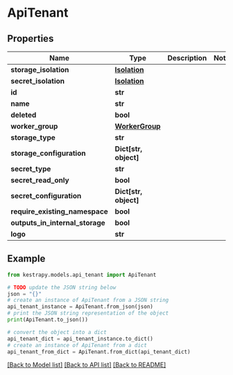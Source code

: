# ApiTenant


## Properties

Name | Type | Description | Notes
------------ | ------------- | ------------- | -------------
**storage_isolation** | [**Isolation**](Isolation.md) |  | 
**secret_isolation** | [**Isolation**](Isolation.md) |  | 
**id** | **str** |  | 
**name** | **str** |  | 
**deleted** | **bool** |  | 
**worker_group** | [**WorkerGroup**](WorkerGroup.md) |  | 
**storage_type** | **str** |  | 
**storage_configuration** | **Dict[str, object]** |  | 
**secret_type** | **str** |  | 
**secret_read_only** | **bool** |  | 
**secret_configuration** | **Dict[str, object]** |  | 
**require_existing_namespace** | **bool** |  | 
**outputs_in_internal_storage** | **bool** |  | 
**logo** | **str** |  | 

## Example

```python
from kestrapy.models.api_tenant import ApiTenant

# TODO update the JSON string below
json = "{}"
# create an instance of ApiTenant from a JSON string
api_tenant_instance = ApiTenant.from_json(json)
# print the JSON string representation of the object
print(ApiTenant.to_json())

# convert the object into a dict
api_tenant_dict = api_tenant_instance.to_dict()
# create an instance of ApiTenant from a dict
api_tenant_from_dict = ApiTenant.from_dict(api_tenant_dict)
```
[[Back to Model list]](../README.md#documentation-for-models) [[Back to API list]](../README.md#documentation-for-api-endpoints) [[Back to README]](../README.md)


